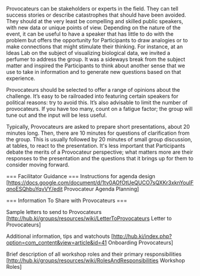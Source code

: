 Provocateurs can be stakeholders or experts in the field. They can tell success stories or describe catastrophes that should have been avoided. They should at the very least be compelling and skilled public speakers, with new data or unique points of view. Depending on the nature of the event, it can be useful to have a speaker that has little to do with the problem but offers the opportunity for Participants to draw analogies or to make connections that might stimulate their thinking. For instance, at an Ideas Lab on the subject of visualizing biological data, we invited a perfumer to address the group. It was a sideways break from the subject matter and inspired the Participants to think about another sense that we use to take in information and to generate new questions based on that experience. 

Provocateurs should be selected to offer a range of opinions about the challenge. It’s easy to be railroaded into featuring certain speakers for political reasons: try to avoid this. It’s also advisable to limit the number of provocateurs. If you have too many, count on a fatigue factor; the group will tune out and the input will be less useful.

Typically, Provocateurs are asked to prepare short presentations, about 20 minutes long. Then, there are 10 minutes for questions of clarification from the group. This is usually followed by 20 minutes of small group discussion, at tables, to react to the presentation. It's less important that Participants debate the merits of a Provocateur perspective; what matters more are their responses to the presentation and the questions that it brings up for them to consider moving forward.

=== Facilitator Guidance ===
Instructions for agenda design [https://docs.google.com/document/d/1tv0AOfOtUeQUCO7sQXKr3xknYouIFqnoESQhbuYqvVY/edit Provocateur Agenda Planning]


=== Information To Share with Provocateurs ===

Sample letters to send to Provocateurs [http://hub.ki/groups/resources/wiki/LetterToProvocateurs  Letter to Provocateurs]

Additional information, tips and watchouts [http://hub.ki/index.php?option=com_content&view=article&id=41 Onboarding Provocateurs]

Brief description of all workshop roles and their primary responsibilities [http://hub.ki/groups/resources/wiki/RolesAndResponsibilities Workshop Roles]